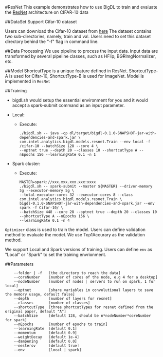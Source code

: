 #ResNet
This example demonstrates how to use BigDL to train and evaluate the [ResNet](https://arxiv.org/abs/1512.03385) architecture on CIFAR-10 data

##DataSet
Support Cifar-10 dataset

Users can download the Cifar-10 dataset from [here](https://www.cs.toronto.edu/~kriz/cifar.html)
The dataset contains two sub-directories, namely, train and val. Users need to set this dataset directory behind the "-f" flag in command line.


##Data Processing
We use pipeline to process the input data.
Input data are transformed by several pipeline classes, such as HFlip, BGRImgNormalizer, etc.

##Model
ShortcutType is a unique feature defined in ResNet. ShortcutType-A is used for Cifar-10, ShortcutType-B is used for ImageNet.
Model is implemented in <code>ResNet</code>

##Training
* bigdl.sh would setup the essential environment for you and it would accept a spark-submit command as an input parameter.

* Local:
    * Execute:

        ```shell
        ./bigdl.sh -- java -cp dl/target/bigdl-0.1.0-SNAPSHOT-jar-with-dependencies-and-spark.jar \
        com.intel.analytics.bigdl.models.resnet.Train --env local -f /cifar-10 --batchSize 128 --core 4 \
        --optnet true --depth 20 --classes 10 --shortcutType A --nEpochs 156 --learningRate 0.1 -n 1
        ```
* Spark cluster:
    * Execute:

        ```shell
        MASTER=spark://xxx.xxx.xxx.xxx:xxxx
        ./bigdl.sh -- spark-submit --master ${MASTER} --driver-memory 5g --executor-memory 5g \
        --total-executor-cores 32 --executor-cores 8 --class com.intel.analytics.bigdl.models.resnet.Train \
        bigdl-0.1.0-SNAPSHOT-jar-with-dependencies-and-spark.jar --env spark -f Cifar-10/ \
        --batchSize 448 --core 28 --optnet true --depth 20 --classes 10 --shortcutType A --nEpochs 156 \
        --learningRate 0.1 -n 4
        ```

<code>Optimizer</code> class is used to train the model. Users can define validation method to evaluate the model. We use Top1Accurary as the validation method.

We support Local and Spark versions of training. Users can define <code>env</code> as "Local" or "Spark" to set the training envrionment.

##Parameters
```
    --folder | -f   [the directory to reach the data]
    --coreNumber    [number of cores of the node, e.g 4 for a desktop]
    --nodeNumber    [number of nodes | servers to run on spark, 1 for local]
    --optnet        [share variables in convolutional layers to save the memory usage, default false]
    --depth         [number of layers for resnet]
    --classes       [number of classes]
    --shortcutType  [three shortcutTypes for resnet defined from the original paper, default "A"]
    --batchSize     [default 128, should be n*nodeNumber*coreNumber for spark]
    --nEpochs       [number of epochs to train]
    --learningRate  [default 0.1]
    --momentum      [default 0.9]
    --weightDecay   [default 1e-4]
    --dampening     [default 0.0]
    --nesterov      [default true]
    --env           [local | spark]
```
